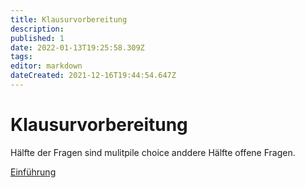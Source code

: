 ```yaml
---
title: Klausurvorbereitung
description: 
published: 1
date: 2022-01-13T19:25:58.309Z
tags: 
editor: markdown
dateCreated: 2021-12-16T19:44:54.647Z
---
```


# Klausurvorbereitung
Hälfte der Fragen sind mulitpile choice anddere Hälfte offene Fragen.

[Einführung](/fom/semester-2/datenbankmanagement/01_einfuehrung.md)

